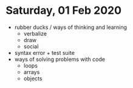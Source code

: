 # Saturday, 01 Feb 2020

- rubber ducks / ways of thinking and learning
  - verbalize
  - draw
  - social
- syntax error + test suite
- ways of solving problems with code
  - loops
  - arrays
  - objects
